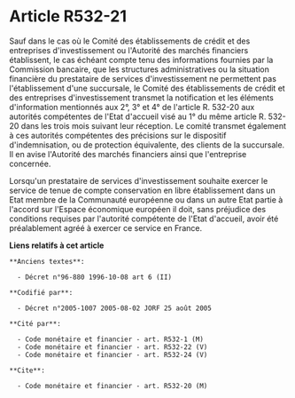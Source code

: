 # Article R532-21

Sauf dans le cas où le Comité des établissements de crédit et des entreprises d'investissement ou l'Autorité des marchés
financiers établissent, le cas échéant compte tenu des informations fournies par la Commission bancaire, que les structures
administratives ou la situation financière du prestataire de services d'investissement ne permettent pas l'établissement
d'une succursale, le Comité des établissements de crédit et des entreprises d'investissement transmet la notification et les
éléments d'information mentionnés aux 2°, 3° et 4° de l'article R. 532-20 aux autorités compétentes de l'Etat d'accueil visé
au 1° du même article R. 532-20 dans les trois mois suivant leur réception. Le comité transmet également à ces autorités
compétentes des précisions sur le dispositif d'indemnisation, ou de protection équivalente, des clients de la succursale. Il
en avise l'Autorité des marchés financiers ainsi que l'entreprise concernée.

Lorsqu'un prestataire de services d'investissement souhaite exercer le service de tenue de compte conservation en libre
établissement dans un Etat membre de la Communauté européenne ou dans un autre Etat partie à l'accord sur l'Espace économique
européen il doit, sans préjudice des conditions requises par l'autorité compétente de l'Etat d'accueil, avoir été
préalablement agréé à exercer ce service en France.

**Liens relatifs à cet article**

	**Anciens textes**:

	  - Décret n°96-880 1996-10-08 art 6 (II)

	**Codifié par**:

	  - Décret n°2005-1007 2005-08-02 JORF 25 août 2005

	**Cité par**:

	  - Code monétaire et financier - art. R532-1 (M)
	  - Code monétaire et financier - art. R532-22 (V)
	  - Code monétaire et financier - art. R532-24 (V)

	**Cite**:

	  - Code monétaire et financier - art. R532-20 (M)
